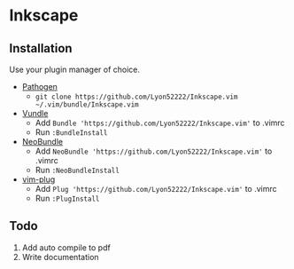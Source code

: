 # Inkscape

## Installation

Use your plugin manager of choice.

- [Pathogen](https://github.com/tpope/vim-pathogen)
  - `git clone https://github.com/Lyon52222/Inkscape.vim ~/.vim/bundle/Inkscape.vim`
- [Vundle](https://github.com/gmarik/vundle)
  - Add `Bundle 'https://github.com/Lyon52222/Inkscape.vim'` to .vimrc
  - Run `:BundleInstall`
- [NeoBundle](https://github.com/Shougo/neobundle.vim)
  - Add `NeoBundle 'https://github.com/Lyon52222/Inkscape.vim'` to .vimrc
  - Run `:NeoBundleInstall`
- [vim-plug](https://github.com/junegunn/vim-plug)
  - Add `Plug 'https://github.com/Lyon52222/Inkscape.vim'` to .vimrc
  - Run `:PlugInstall`

## Todo

1. Add auto compile to pdf
2. Write documentation
